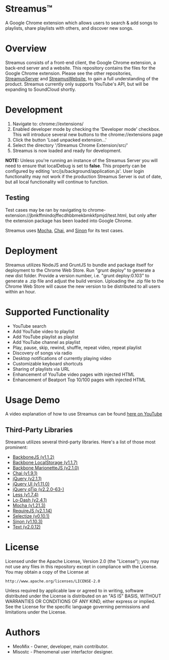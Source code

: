 Streamus™
=========

A Google Chrome extension which allows users to search & add songs to playlists, share playlists with others, and discover new songs.

Overview
========

Streamus consists of a front-end client, the Google Chrome extension, a back-end server and a website. This repository contains the files for the Google Chrome extension. Please see the other repositories, [StreamusServer](https://github.com/MeoMix/StreamusServer) and [StreamusWebsite](https://github.com/MeoMix/StreamusWebsite), to gain a full understanding of the product.
Streamus currently only supports YouTube's API, but will be expanding to SoundCloud shortly.

Development
========

1. Navigate to: chrome://extensions/
2. Enabled developer mode by checking the 'Developer mode' checkbox. This will introduce several new buttons to the chrome://extensions page
3. Click the button 'Load unpacked extension...'
4. Select the directory '/Streamus Chrome Extension/src/'
5. Streamus is now loaded and ready for development.

**NOTE:**
Unless you're running an instance of the Streamus Server you will need to ensure that localDebug is set to **false**. This property can be configured by editing 'src/js/background/application.js'.
User login functionality may not work if the production Streamus Server is out of date, but all local functionality will continue to function.

Testing
------
Test cases may be ran by navigating to chrome-extension://jbnkffmindojffecdhbbmekbmkkfpmjd/test.html, but only after the extension package has been loaded into Google Chrome. 

Streamus uses [Mocha](http://visionmedia.github.io/mocha/), [Chai](http://chaijs.com/), and [Sinon](http://sinonjs.org/) for its test cases.

Deployment
========

Streamus utilizes NodeJS and GruntJS to bundle and package itself for deployment to the Chrome Web Store.
Run "grunt deploy" to generate a new dist folder. Provide a version number, i.e. "grunt deploy:0.103" to generate a .zip file and adjust the build version. 
Uploading the .zip file to the Chrome Web Store will cause the new version to be distributed to all users within an hour.
 
Supported Functionality
========

* YouTube search
* Add YouTube video to playlist
* Add YouTube playlist as playlist
* Add YouTube channel as playlist
* Play, pause, skip, rewind, shuffle, repeat video, repeat playlist
* Discovery of songs via radio
* Desktop notifications of currently playing video
* Customizable keyboard shortcuts
* Sharing of playlists via URL
* Enhancement of YouTube video pages with injected HTML
* Enhancement of Beatport Top 10/100 pages with injected HTML

Usage Demo
========

A video explanation of how to use Streamus can be found [here on YouTube](https://www.youtube.com/watch?v=sVxncDakIdA)

Third-Party Libraries
------

Streamus utilizes several third-party libraries. Here's a list of those most prominent: 

* [BackboneJS (v1.1.2)](http://backbonejs.org/)
* [Backbone LocalStorage (v1.1.7)](https://github.com/jeromegn/Backbone.localStorage)
* [Backbone MarionetteJS (v2.1.0)](http://marionettejs.com)
* [Chai (v1.9.1)](http://chaijs.com/)
* [jQuery (v2.1.1)](http://jquery.com/)
* [jQuery UI (v1.11.0)](http://jqueryui.com/)
* [jQuery qTip (v2.2.0-63-)](http://qtip2.com/)
* [Less (v1.7.4)](http://lesscss.org)
* [Lo-Dash (v2.4.1)](http://lodash.com/)
* [Mocha (v1.21.3)](http://visionmedia.github.io/mocha/)
* [RequireJS (v2.1.14)](http://requirejs.org/)
* [Selectize (v0.10.1)](http://brianreavis.github.io/selectize.js/)
* [Sinon (v1.10.3)](http://sinonjs.org/)
* [Text (v2.0.12)](https://github.com/requirejs/text)

License
=======

Licensed under the Apache License, Version 2.0 (the "License");
you may not use any files in this repository except in compliance with the License.
You may obtain a copy of the License at

    http://www.apache.org/licenses/LICENSE-2.0

Unless required by applicable law or agreed to in writing, software
distributed under the License is distributed on an "AS IS" BASIS,
WITHOUT WARRANTIES OR CONDITIONS OF ANY KIND, either express or implied.
See the License for the specific language governing permissions and
limitations under the License.

Authors
=======

* MeoMix - Owner, developer, main contributor.
* Misostc - Phenomenal user interfactor designer.
